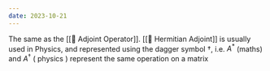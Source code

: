 ```yaml
---
date: 2023-10-21
---
```


The same as the [[📘 Adjoint Operator]]. [[📘 Hermitian Adjoint]] is usually used in Physics, and represented using the dagger symbol $\dagger$, i.e. $A^*$ (maths) and $A^\dagger$ ( physics ) represent the same operation on a matrix